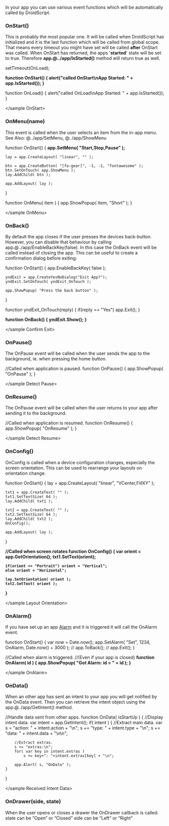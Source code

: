 In your app you can use various event functions which will be automatically called by DroidScript.

### OnStart()
This is probably the most popular one. It will be called when DroidScript has initialized and it is the last function which will be called from global scope. That means every timeout you might have set will be called **after** OnStart was called.
When OnStart has returned, the apps '**started**' state will be set to <js nobox>true</js>. Therefore **app.@../app/IsStarted()** method will return <js nobox>true</js> as well.

<sample OnStart>

setTimeout(OnLoad);

<b>function OnStart()
{
	alert("called OnStart\nApp Started: " + app.IsStarted());
}</b>

function OnLoad()
{
	alert("called OnLoad\nApp Started: " + app.IsStarted());
}

</sample OnStart>

### OnMenu(name)
This event is called when the user selects an item from the in-app menu.
See Also: @../app/SetMenu, @../app/ShowMenu

<sample OnMenu>

function OnStart()
{
	<b>app.SetMenu( "Start,Stop,Pause" );</b>

	lay = app.CreateLayout( "linear", "" );

	btn = app.CreateButton( "[fa-gear]", -1, -1, "fontawesome" );
	btn.SetOnTouch( app.ShowMenu );
	lay.AddChild( btn );

	app.AddLayout( lay );
}

function OnMenu( item )
{
	app.ShowPopup( item, "Short" );
}

</sample OnMenu>

### OnBack()
By default the app closes if the user presses the devices back-button. However, you can disable that behaviour by calling <js nobox>app.</js>@../app/EnableBackKey<js nobox>(false)</js>.
In this case the OnBack event will be called instead of closing the app. This can be useful to create a confirmation dialog before exiting:

<sample Confirm Exit>

function OnStart()
{
	app.EnableBackKey( false );

	yndExit = app.CreateYesNoDialog("Exit App?");
	yndExit.SetOnTouch( yndExit_OnTouch );

	app.ShowPopup( "Press the back button" );
}

function yndExit_OnTouch(reply)
{
	if(reply == "Yes") app.Exit();
}

<b>function OnBack()
{
	yndExit.Show();
}</b>

</sample Confirm Exit>

### OnPause()
The OnPause event will be called when the user sends the app to the background, ie. when pressing the home button.

<sample Detect Pause>

//Called when application is paused.
function OnPause()
{
	app.ShowPopup( "OnPause" );
}

</sample Detect Pause>

### OnResume()
The OnPause event will be called when the user returns to your app after sending it to the background.

<sample Detect Resume>

//Called when application is resumed.
function OnResume()
{
	app.ShowPopup( "OnResume" );
}

</sample Detect Resume>

### OnConfig()
OnConfig is called when a device configuration changes, especially the screen orientation. This can be used to rearrange your layouts on orientation change.

<sample Layout Orientation>

function OnStart()
{
	lay = app.CreateLayout( "linear", "VCenter,FillXY" );

	txt1 = app.CreateText( "" );
	txt1.SetTextSize( 64 );
	lay.AddChild( txt1 );

	txt2 = app.CreateText( "" );
	txt2.SetTextSize( 64 );
	lay.AddChild( txt2 );
	OnConfig();

	app.AddLayout( lay );
}

<b>//Called when screen rotates
function OnConfig()
{
	var orient = app.GetOrientation();
	txt1.SetText(orient);

	if(orient == "Portrait") orient = "Vertical";
	else orient = "Horizontal";

	lay.SetOrientation( orient );
	txt2.SetText( orient );
}</b>

</sample Layout Orientation>

### OnAlarm()
If you have set up an app [Alarm](../app/SetAlarm.htm) and it is triggered it will call the OnAlarm event.

<sample OnAlarm>

function OnStart()
{
	var now = Date.now();
	app.SetAlarm( "Set", 1234, OnAlarm, Date.now() + 3000 );
	// app.ToBack();
	// app.Exit();
}

//Called when alarm is triggered.
//(Even if your app is closed)
<b>function OnAlarm( id )
{
	app.ShowPopup( "Got Alarm: id = " + id );
}</b>

</sample OnAlarm>

### OnData()
When an other app has sent an intent to your app you will get notified by the OnData event. Then you can retrieve the intent object using the app.@../app/GetIntent() method.

<sample Received Intent Data>

//Handle data sent from other apps.
function OnData( isStartUp )
{
	//Display intent data.
	var intent = app.GetIntent();
	if( intent )
	{
		//Extract main data.
		var s = "action: " + intent.action + "\n";
		s += "type: " + intent.type + "\n";
		s += "data: " + intent.data + "\n\n";

		//Extract extras.
		s += "extras:\n";
		for( var key in intent.extras )
			s += key+": "+intent.extras[key] + "\n";

		app.Alert( s, "OnData" );
	}
}

</sample Received Intent Data>



### OnDrawer(side, state)
When the user opens or closes a drawer the OnDrawer callback is called.
state can be “Open” or “Closed”
side can be “Left” or “Right”
